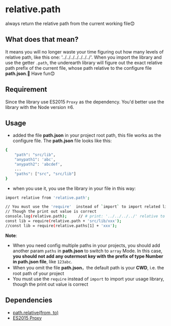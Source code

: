 # relative.path
always return the relative path from the current working file😊

## What does that mean?
It means you will no longer waste your time figuring out how many levels of relative path, like this one: '../../../../../../../'. When you import the library and use the getter `.path`, the underearth library will figure out the exact relative path prefix of the current file, whose path relative to the configure file **path.json**.🙌 Have fun😊

## Requirement
Since the library use ES2015 `Proxy` as the dependency. You'd better use the library with the Node version &ge;6.

## Usage
- added the file **path.json** in your project root path, this file works as the configure file. The **path.json** file looks like this:
```sh
{
	"path": "src/lib",
	"anypath1": 'abc',
	"anypath2": 'abcdef',
	...
	"paths": ["src", "src/lib"]
}
```
- when you use it, you use the library in your file in this way:
```sh
import relative from 'relative.path';

// You must use the 'require'  instead of `import` to import related library
// Though the print out value is correct
console.log(relative.path); 	// # print: '../../../../' relative to the configure file
const lib = require(relative.path + 'src/lib/xxx');
//const lib = require(relative.paths[1] + 'xxx');

```
**Note**: 
- When you need config multiple paths in your projects, you should add another param `paths` in **path.json** to switch to `array` Mode. In this case, **you should not add any outermost key with the prefix of type Number in path.json file**, like `123abc`.
- When you omit the file **path.json**，the default path is your **CWD**, i.e. the root path of your project 
- You must use the `require` instead of `import` to import your usage library, though the print out value is correct


## Dependencies
- [path.relative(from, to)](https://nodejs.org/api/path.html#path_path_relative_from_to)
- [ES2015 Proxy](https://hacks.mozilla.org/2015/07/es6-in-depth-proxies-and-reflect)

